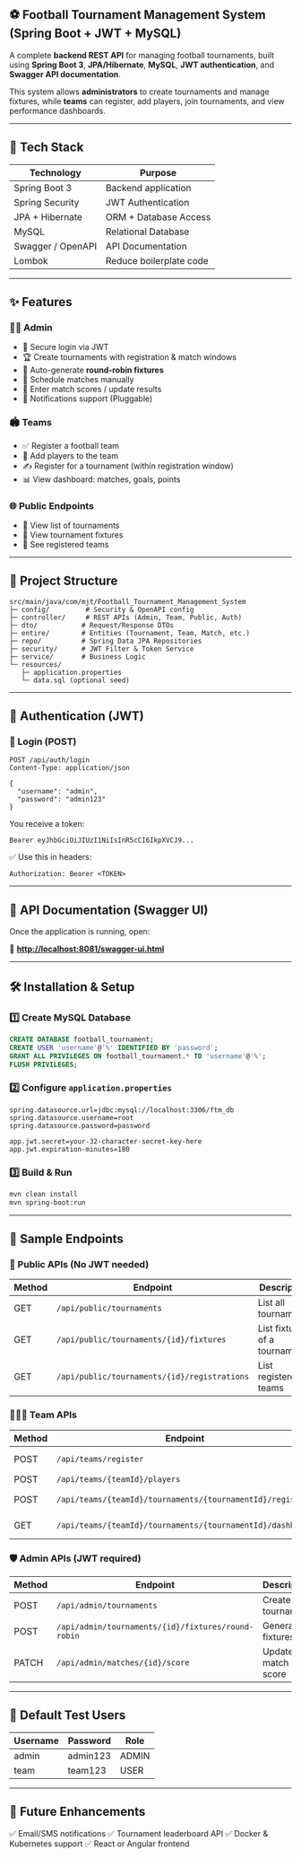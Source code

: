 ## ⚽ Football Tournament Management System (Spring Boot + JWT + MySQL)

A complete **backend REST API** for managing football tournaments, built using **Spring Boot 3**, **JPA/Hibernate**, **MySQL**, **JWT authentication**, and **Swagger API documentation**.

This system allows **administrators** to create tournaments and manage fixtures, while **teams** can register, add players, join tournaments, and view performance dashboards.

---

## 🚀 Tech Stack

| Technology        | Purpose                 |
| ----------------- | ----------------------- |
| Spring Boot 3     | Backend application     |
| Spring Security   | JWT Authentication      |
| JPA + Hibernate   | ORM + Database Access   |
| MySQL             | Relational Database     |
| Swagger / OpenAPI | API Documentation       |
| Lombok            | Reduce boilerplate code |

---

## ✨ Features

### 👨‍💼 Admin

* 🔐 Secure login via JWT
* 🏆 Create tournaments with registration & match windows
* 🧮 Auto-generate **round-robin fixtures**
* 📅 Schedule matches manually
* 📝 Enter match scores / update results
* 🔔 Notifications support (Pluggable)

### 🏟️ Teams

* ✅ Register a football team
* 👥 Add players to the team
* ✍ Register for a tournament (within registration window)
* 📊 View dashboard: matches, goals, points

### 🌐 Public Endpoints

* 📃 View list of tournaments
* 📅 View tournament fixtures
* 📌 See registered teams

---

## 📂 Project Structure

```
src/main/java/com/mjt/Football_Tournament_Management_System
├─ config/         # Security & OpenAPI config
├─ controller/     # REST APIs (Admin, Team, Public, Auth)
├─ dto/           # Request/Response DTOs
├─ entire/        # Entities (Tournament, Team, Match, etc.)
├─ repo/          # Spring Data JPA Repositories
├─ security/      # JWT Filter & Token Service
├─ service/       # Business Logic
└─ resources/
   ├─ application.properties
   └─ data.sql (optional seed)
```

---

## 🔐 Authentication (JWT)

### 🔑 Login (POST)

```
POST /api/auth/login
Content-Type: application/json

{
  "username": "admin",
  "password": "admin123"
}
```

You receive a token:

```
Bearer eyJhbGciOiJIUzI1NiIsInR5cCI6IkpXVCJ9...
```

✅ Use this in headers:

```
Authorization: Bearer <TOKEN>
```

---

## 📘 API Documentation (Swagger UI)

Once the application is running, open:

🔗 **[http://localhost:8081/swagger-ui.html](http://localhost:8081/swagger-ui.html)**

---

## 🛠 Installation & Setup

### 1️⃣ Create MySQL Database

```sql
CREATE DATABASE football_tournament;
CREATE USER 'username'@'%' IDENTIFIED BY 'password';
GRANT ALL PRIVILEGES ON football_tournament.* TO 'username'@'%';
FLUSH PRIVILEGES;
```

### 2️⃣ Configure `application.properties`

```properties
spring.datasource.url=jdbc:mysql://localhost:3306/ftm_db
spring.datasource.username=root
spring.datasource.password=password

app.jwt.secret=your-32-character-secret-key-here
app.jwt.expiration-minutes=180
```

### 3️⃣ Build & Run

```bash
mvn clean install
mvn spring-boot:run
```

---

## 🧪 Sample Endpoints

### 📂 Public APIs (No JWT needed)

| Method | Endpoint                                     | Description                   |
| ------ | -------------------------------------------- | ----------------------------- |
| GET    | `/api/public/tournaments`                    | List all tournaments          |
| GET    | `/api/public/tournaments/{id}/fixtures`      | List fixtures of a tournament |
| GET    | `/api/public/tournaments/{id}/registrations` | List registered teams         |

### 🧑‍🤝‍🧑 Team APIs

| Method | Endpoint                                                   | Description      |
| ------ | ---------------------------------------------------------- | ---------------- |
| POST   | `/api/teams/register`                                      | Register a team  |
| POST   | `/api/teams/{teamId}/players`                              | Add players      |
| POST   | `/api/teams/{teamId}/tournaments/{tournamentId}/register`  | Join tournament  |
| GET    | `/api/teams/{teamId}/tournaments/{tournamentId}/dashboard` | Team performance |

### 🛡 Admin APIs (JWT required)

| Method | Endpoint                                           | Description         |
| ------ | -------------------------------------------------- | ------------------- |
| POST   | `/api/admin/tournaments`                           | Create a tournament |
| POST   | `/api/admin/tournaments/{id}/fixtures/round-robin` | Generate fixtures   |
| PATCH  | `/api/admin/matches/{id}/score`                    | Update match score  |

---

## 🤖 Default Test Users

| Username | Password | Role  |
| -------- | -------- | ----- |
| admin    | admin123 | ADMIN |
| team     | team123  | USER  |

---

## 📌 Future Enhancements

✅ Email/SMS notifications
✅ Tournament leaderboard API
✅ Docker & Kubernetes support
✅ React or Angular frontend
